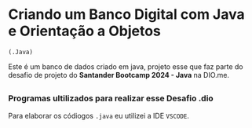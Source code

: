 # Criando um Banco Digital com Java e Orientação a Objetos

`(.Java)`

Este é um banco de dados criado em java, projeto esse que faz parte do desafio de projeto do **Santander Bootcamp 2024 - Java** na DIO.me.


## 

### Programas ultilizados para realizar esse Desafio .dio

Para elaborar os códiogos `.java` eu utilizei a IDE `VSCODE`.
